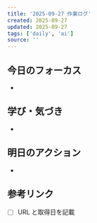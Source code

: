 ```yaml
---
title: '2025-09-27 作業ログ'
created: 2025-09-27
updated: 2025-09-27
tags: ['daily', 'ai']
source: ''
---
```


## 今日のフォーカス

-

## 学び・気づき

-

## 明日のアクション

-

## 参考リンク

- [ ] URL と取得日を記載
